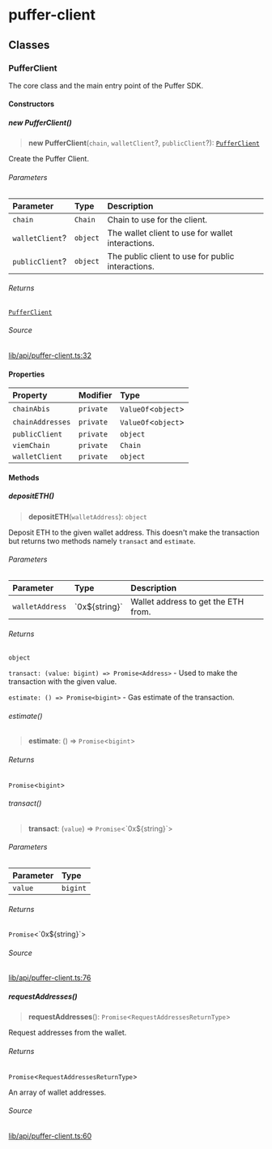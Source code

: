 # puffer-client

## Classes

### PufferClient

The core class and the main entry point of the Puffer SDK.

#### Constructors

##### new PufferClient()

> **new PufferClient**(`chain`, `walletClient`?, `publicClient`?): [`PufferClient`](puffer-client.md#pufferclient)

Create the Puffer Client.

###### Parameters

| Parameter | Type | Description |
| :------ | :------ | :------ |
| `chain` | `Chain` | Chain to use for the client. |
| `walletClient`? | `object` | The wallet client to use for wallet interactions. |
| `publicClient`? | `object` | The public client to use for public interactions. |

###### Returns

[`PufferClient`](puffer-client.md#pufferclient)

###### Source

[lib/api/puffer-client.ts:32](https://github.com/PufferFinance/puffer-smart-contract-lib/blob/7435e1fb1bddb7203930f076ca6a2db2b0c715f9/lib/api/puffer-client.ts#L32)

#### Properties

| Property | Modifier | Type |
| :------ | :------ | :------ |
| `chainAbis` | `private` | `ValueOf`\<`object`\> |
| `chainAddresses` | `private` | `ValueOf`\<`object`\> |
| `publicClient` | `private` | `object` |
| `viemChain` | `private` | `Chain` |
| `walletClient` | `private` | `object` |

#### Methods

##### depositETH()

> **depositETH**(`walletAddress`): `object`

Deposit ETH to the given wallet address. This doesn't make the
transaction but returns two methods namely `transact` and
`estimate`.

###### Parameters

| Parameter | Type | Description |
| :------ | :------ | :------ |
| `walletAddress` | \`0x$\{string\}\` | Wallet address to get the ETH from. |

###### Returns

`object`

`transact: (value: bigint) => Promise<Address>` - Used to
make the transaction with the given value.

`estimate: () => Promise<bigint>` - Gas estimate of the
transaction.

###### estimate()

> **estimate**: () => `Promise`\<`bigint`\>

###### Returns

`Promise`\<`bigint`\>

###### transact()

> **transact**: (`value`) => `Promise`\<\`0x$\{string\}\`\>

###### Parameters

| Parameter | Type |
| :------ | :------ |
| `value` | `bigint` |

###### Returns

`Promise`\<\`0x$\{string\}\`\>

###### Source

[lib/api/puffer-client.ts:76](https://github.com/PufferFinance/puffer-smart-contract-lib/blob/7435e1fb1bddb7203930f076ca6a2db2b0c715f9/lib/api/puffer-client.ts#L76)

##### requestAddresses()

> **requestAddresses**(): `Promise`\<`RequestAddressesReturnType`\>

Request addresses from the wallet.

###### Returns

`Promise`\<`RequestAddressesReturnType`\>

An array of wallet addresses.

###### Source

[lib/api/puffer-client.ts:60](https://github.com/PufferFinance/puffer-smart-contract-lib/blob/7435e1fb1bddb7203930f076ca6a2db2b0c715f9/lib/api/puffer-client.ts#L60)
